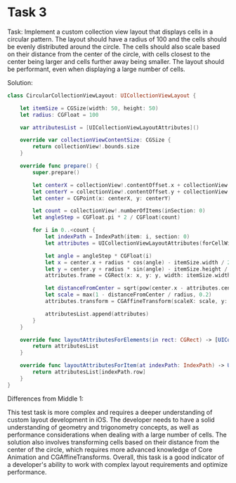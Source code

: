 # Task 3

Task: Implement a custom collection view layout that displays cells in a
circular pattern. The layout should have a radius of 100 and the cells should be
evenly distributed around the circle. The cells should also scale based on their
distance from the center of the circle, with cells closest to the center being
larger and cells further away being smaller. The layout should be performant,
even when displaying a large number of cells.

Solution:

```swift
class CircularCollectionViewLayout: UICollectionViewLayout {

    let itemSize = CGSize(width: 50, height: 50)
    let radius: CGFloat = 100

    var attributesList = [UICollectionViewLayoutAttributes]()

    override var collectionViewContentSize: CGSize {
        return collectionView!.bounds.size
    }

    override func prepare() {
        super.prepare()

        let centerX = collectionView!.contentOffset.x + collectionView!.bounds.width / 2
        let centerY = collectionView!.contentOffset.y + collectionView!.bounds.height / 2
        let center = CGPoint(x: centerX, y: centerY)

        let count = collectionView!.numberOfItems(inSection: 0)
        let angleStep = CGFloat.pi * 2 / CGFloat(count)

        for i in 0..<count {
            let indexPath = IndexPath(item: i, section: 0)
            let attributes = UICollectionViewLayoutAttributes(forCellWith: indexPath)

            let angle = angleStep * CGFloat(i)
            let x = center.x + radius * cos(angle) - itemSize.width / 2
            let y = center.y + radius * sin(angle) - itemSize.height / 2
            attributes.frame = CGRect(x: x, y: y, width: itemSize.width, height: itemSize.height)

            let distanceFromCenter = sqrt(pow(center.x - attributes.center.x, 2) + pow(center.y - attributes.center.y, 2))
            let scale = max(1 - distanceFromCenter / radius, 0.2)
            attributes.transform = CGAffineTransform(scaleX: scale, y: scale)

            attributesList.append(attributes)
        }
    }

    override func layoutAttributesForElements(in rect: CGRect) -> [UICollectionViewLayoutAttributes]? {
        return attributesList
    }

    override func layoutAttributesForItem(at indexPath: IndexPath) -> UICollectionViewLayoutAttributes? {
        return attributesList[indexPath.row]
    }
}
```

Differences from Middle 1:

This test task is more complex and requires a deeper understanding of custom
layout development in iOS. The developer needs to have a solid understanding of
geometry and trigonometry concepts, as well as performance considerations when
dealing with a large number of cells. The solution also involves transforming
cells based on their distance from the center of the circle, which requires more
advanced knowledge of Core Animation and CGAffineTransforms. Overall, this task
is a good indicator of a developer's ability to work with complex layout
requirements and optimize performance.
